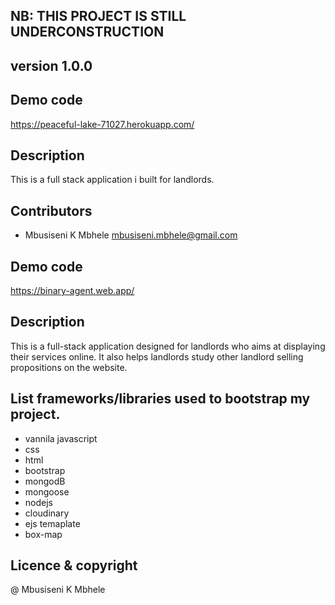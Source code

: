 ## NB: THIS PROJECT IS STILL UNDERCONSTRUCTION

## **version 1.0.0**

## Demo code 
https://peaceful-lake-71027.herokuapp.com/

 ## Description
 This is a full stack application i built for landlords. 

## Contributors 

- Mbusiseni K Mbhele <mbusiseni.mbhele@gmail.com>

## Demo code 
https://binary-agent.web.app/

 ## Description
 This is a full-stack application designed for landlords who aims at displaying their services online.  It also helps landlords
 study other landlord selling propositions on the website. 

## List frameworks/libraries used to bootstrap my project.


- vannila javascript
- css 
- html
- bootstrap
- mongodB
- mongoose
- nodejs
- cloudinary
- ejs temaplate
- box-map


## Licence & copyright
@ Mbusiseni K Mbhele
